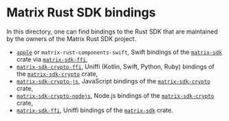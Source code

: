# Matrix Rust SDK bindings

In this directory, one can find bindings to the Rust SDK that are
maintained by the owners of the Matrix Rust SDK project.

* [`apple`] or `matrix-rust-components-swift`, Swift bindings of the
  [`matrix-sdk`] crate via [`matrix-sdk-ffi`],
* [`matrix-sdk-crypto-ffi`], Uniffi (Kotlin, Swift, Python, Ruby) bindings of the [`matrix-sdk-crypto`]
  crate,
* [`matrix-sdk-crypto-js`], JavaScript bindings of the
  [`matrix-sdk-crypto`] crate,
* [`matrix-sdk-crypto-nodejs`], Node.js bindings of the
  [`matrix-sdk-crypto`] crate,
* [`matrix-sdk-ffi`], Uniffi bindings of the [`matrix-sdk`] crate.

[`apple`]: ./apple
[`matrix-sdk-crypto-ffi`]: ./matrix-sdk-crypto-ffi
[`matrix-sdk-crypto-js`]: ./matrix-sdk-crypto-js
[`matrix-sdk-crypto-nodejs`]: ./matrix-sdk-crypto-nodejs
[`matrix-sdk-crypto`]: ../crates/matrix-sdk-crypto
[`matrix-sdk-ffi`]: ./matrix-sdk-ffi
[`matrix-sdk`]: ../crates/matrix-sdk
